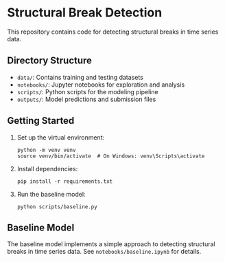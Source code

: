 # Structural Break Detection

This repository contains code for detecting structural breaks in time series data.

## Directory Structure

- `data/`: Contains training and testing datasets
- `notebooks/`: Jupyter notebooks for exploration and analysis
- `scripts/`: Python scripts for the modeling pipeline
- `outputs/`: Model predictions and submission files

## Getting Started

1. Set up the virtual environment:
   ```
   python -m venv venv
   source venv/bin/activate  # On Windows: venv\Scripts\activate
   ```

2. Install dependencies:
   ```
   pip install -r requirements.txt
   ```

3. Run the baseline model:
   ```
   python scripts/baseline.py
   ```

## Baseline Model

The baseline model implements a simple approach to detecting structural breaks in time series data. See `notebooks/baseline.ipynb` for details. 